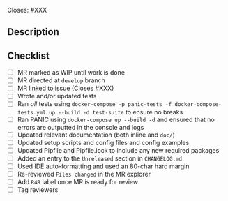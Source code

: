 Closes: #XXX

## Description

<!-- Add a description -->

## Checklist

<!-- Mark the following with an 'x' once satisfied -->
- [ ] MR marked as WIP until work is done
- [ ] MR directed at `develop` branch
- [ ] MR linked to issue (Closes #XXX)
- [ ] Wrote and/or updated tests
- [ ] Ran _all_ tests using `docker-compose -p panic-tests -f docker-compose-tests.yml up --build -d test-suite` to ensure no breaks 
- [ ] Ran PANIC using `docker-compose up --build -d` and ensured that no errors are outputted in the console and logs 
- [ ] Updated relevant documentation (both inline and `doc/`)
- [ ] Updated setup scripts and config files and config examples
- [ ] Updated Pipfile and Pipfile.lock to include any new required packages
- [ ] Added an entry to the `Unreleased` section in `CHANGELOG.md`
- [ ] Used IDE auto-formatting and used an 80-char hard margin 
- [ ] Re-reviewed `Files changed` in the MR explorer
- [ ] Add `R4R` label once MR is ready for review
- [ ] Tag reviewers